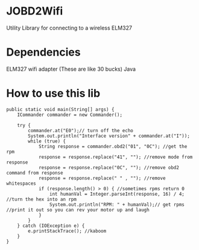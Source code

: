 JOBD2Wifi
=========

Utility Library for connecting to a wireless ELM327

# Dependencies

ELM327 wifi adapter (These are like 30 bucks)
Java

# How to use this lib



	public static void main(String[] args) {
		ICommander commander = new Commander();

		try {
			commander.at("E0");// turn off the echo
			System.out.println("Interface version" + commander.at("I"));
			while (true) {
				String response = commander.obd2("01", "0C"); //get the rpm
				response = response.replace("41", ""); //remove mode from response
				response = response.replace("0C", ""); //remove obd2 command from response
				response = response.replace(" " , ""); //remove whitespaces
				if (response.length() > 0) { //sometimes rpms return 0
					int humanVal = Integer.parseInt(response, 16) / 4; //turn the hex into an rpm
					System.out.println("RPM: " + humanVal);// get rpms //print it out so you can rev your motor up and laugh
				}
			}
		} catch (IOException e) {
			e.printStackTrace(); //kaboom
		}
	}




